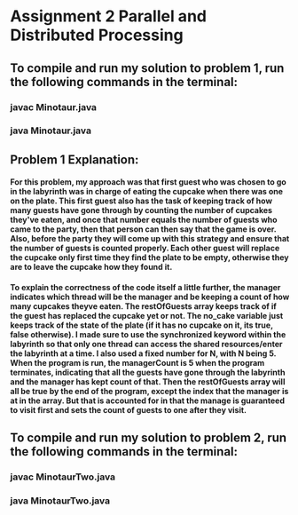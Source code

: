 # Assignment 2 Parallel and Distributed Processing

## To compile and run my solution to problem 1, run the following commands in the terminal:

### javac Minotaur.java

### java Minotaur.java

## Problem 1 Explanation: 

#### For this problem, my approach was that first guest who was chosen to go in the labyrinth was in charge of eating the cupcake when there was one on the plate. This first guest also has the task of keeping track of how many guests have gone through by counting the number of cupcakes they've eaten, and once that number equals the number of guests who came to the party, then that person can then say that the game is over. Also, before the party they will come up with this strategy and ensure that the number of guests is counted properly. Each other guest will replace the cupcake only first time they find the plate to be empty, otherwise they are to leave the cupcake how they found it.

#### To explain the correctness of the code itself a little further, the manager indicates which thread will be the manager and be keeping a count of how many cupcakes theyve eaten. The restOfGuests array keeps track of if the guest has replaced the cupcake yet or not. The no_cake variable just keeps track of the state of the plate (if it has no cupcake on it, its true, false otherwise). I made sure to use the synchronized keyword within the labyrinth so that only one thread can access the shared resources/enter the labyrinth at a time. I also used a fixed number for N, with N being 5. When the program is run, the managerCount is 5 when the program terminates, indicating that all the guests have gone through the labyrinth and the manager has kept count of that. Then the restOfGuests array will all be true by the end of the program, except the index that the manager is at in the array. But that is accounted for in that the manage is guaranteed to visit first and sets the count of guests to one after they visit.

## To compile and run my solution to problem 2, run the following commands in the terminal:

### javac MinotaurTwo.java
### java MinotaurTwo.java
